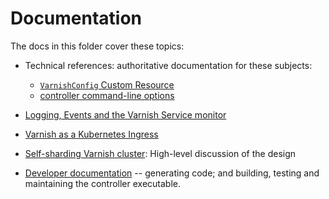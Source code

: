 # Documentation

The docs in this folder cover these topics:

* Technical references: authoritative documentation for these subjects:

  * [``VarnishConfig`` Custom Resource](ref-varnish-cfg.md)
  * [controller command-line options](ref-cli-options.md)

* [Logging, Events and the Varnish Service monitor](monitor.md)

* [Varnish as a Kubernetes Ingress](varnish-as-ingress.md)

* [Self-sharding Varnish cluster](self-sharding.md): High-level
  discussion of the design

* [Developer documentation](dev.md) -- generating code; and building,
  testing and maintaining the controller executable.
